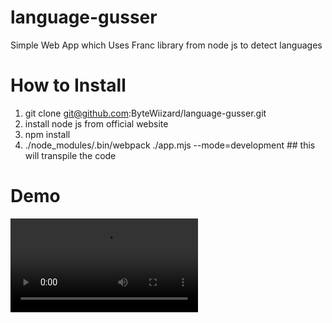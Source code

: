 # language-gusser

Simple Web App which Uses Franc library from node js to detect languages


# How to Install
1. git clone git@github.com:ByteWiizard/language-gusser.git
2. install node js from official website
3. npm install  
4. ./node_modules/.bin/webpack ./app.mjs --mode=development ## this will transpile the code

# Demo

<video controls>
  <source src="images/usage.gif" type="video/webm">
    Your browser does not support the video tag.
</video>
